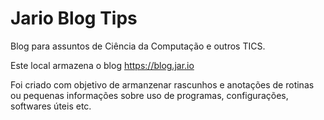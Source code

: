 # Jario Blog Tips
Blog para assuntos de Ciência da Computação e outros TICS. 

Este local armazena o blog https://blog.jar.io 

Foi criado com objetivo de armanzenar rascunhos e anotações de rotinas ou pequenas informações sobre uso de programas, configurações, softwares úteis etc.


